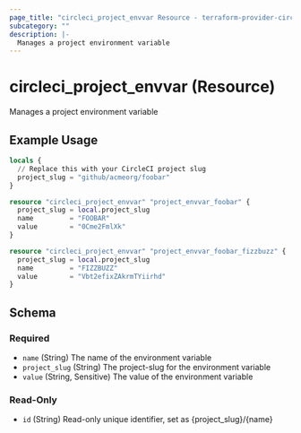 ```yaml
---
page_title: "circleci_project_envvar Resource - terraform-provider-circleci"
subcategory: ""
description: |-
  Manages a project environment variable
---
```


# circleci_project_envvar (Resource)

Manages a project environment variable

## Example Usage

```terraform
locals {
  // Replace this with your CircleCI project slug
  project_slug = "github/acmeorg/foobar"
}

resource "circleci_project_envvar" "project_envvar_foobar" {
  project_slug = local.project_slug
  name         = "FOOBAR"
  value        = "0Cme2FmlXk"
}

resource "circleci_project_envvar" "project_envvar_foobar_fizzbuzz" {
  project_slug = local.project_slug
  name         = "FIZZBUZZ"
  value        = "Vbt2efixZAkrmTYiirhd"
}
```

<!-- schema generated by tfplugindocs -->
## Schema

### Required

- `name` (String) The name of the environment variable
- `project_slug` (String) The project-slug for the environment variable
- `value` (String, Sensitive) The value of the environment variable

### Read-Only

- `id` (String) Read-only unique identifier, set as {project_slug}/{name}

